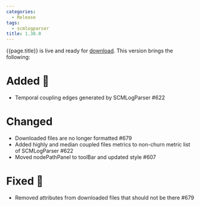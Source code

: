 ```yaml
---
categories:
  - Release
tags:
  - scmlogparser
title: 1.38.0
---
```


{{page.title}} is live and ready for [download](https://github.com/MaibornWolff/codecharta/releases/tag/{{page.title}}). This version brings the following:

# Added 🚀

- Temporal coupling edges generated by SCMLogParser #622

# Changed

- Downloaded files are no longer formatted #679
- Added highly and median coupled files metrics to non-churn metric list of SCMLogParser #622
- Moved nodePathPanel to toolBar and updated style #607

# Fixed 🐞

- Removed attributes from downloaded files that should not be there #679
